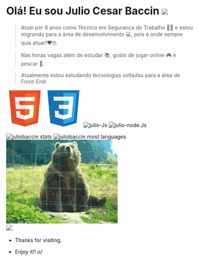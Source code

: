 # Olá! Eu sou Julio Cesar Baccin <img src="https://raw.githubusercontent.com/kaueMarques/kaueMarques/master/hi.gif" width="50px">

> Atuei por 8 anos como Técnico em Segurança do Trabalho 👷🏽 e estou migrando para a área de desenvolvimento 💻, pois é onde sempre quis atuar!❤️🤓.

> Nas horas vagas além de estudar 📚, gosto de jogar online 🎮 e pescar 🎣.

> Atualmente estou estudando tecnologias voltadas para a área de Front-End:
<p>
    <img align="" alt="julio-HTML" width="100em" height="100em" src="https://raw.githubusercontent.com/devicons/devicon/master/icons/html5/html5-original.svg">
    <img align="" alt="julio-CSS" width="100em" height="100em" src="https://raw.githubusercontent.com/devicons/devicon/master/icons/css3/css3-original.svg">
    <img align="" alt="julio-Js" width="100em" height="100em" src="https://cdn.jsdelivr.net/gh/devicons/devicon/icons/javascript/javascript-original.svg"/>
 <img align="" alt="julio-node.Js" width="100em" height="100em" src="https://cdn.jsdelivr.net/gh/devicons/devicon/icons/nodejs/nodejs-original-wordmark.svg"/>
</p>

<p>
<img width="530em" src="https://github-readme-stats.vercel.app/api?username=juliobaccin&show_icons=true&theme=vision-friendly-dark" alt="juliobaccin stats"/>
<img width="530em" src="https://github-readme-stats.vercel.app/api/top-langs/?username=juliobaccin&layout=compact&theme=vision-friendly-dark" alt="juliobaccin most languages"/>
 <br>
 <img align="" width="300em" src="https://github.com/juliobaccin/juliobaccin/blob/main/urso-acenando.gif?raw=true">
 <br>
 <a href="https://www.linkedin.com/in/julio-cesar-baccin-1880a3a5/" target="_blank"><img src=https://img.shields.io/badge/LinkedIn-0077B5?style=for-the-badge&logo=linkedin&logoColor=white target="_blank"></a>
 
- Thanks for visiting.
 
- Enjoy it!! o/
</p>
